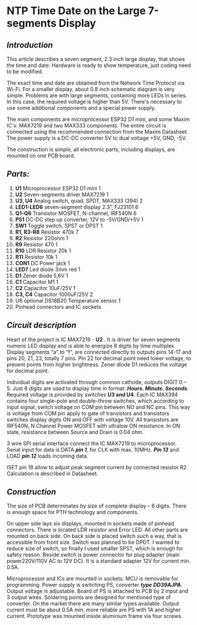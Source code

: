 # NTP Time Date on the Large 7-segments Display #


## _Introduction_ ##

This article describes a seven segment, 2.3 inch large display, that shows the time and date. Hardware is ready to show temperature, just coding need to be modified.

The exact time and date are obtained from the Network Time Protocol via Wi-Fi. 
For a smaller display, about 0.8 inch schematic diagram is very simple. 
Problems are with large segments, containing more LEDs in series. In this case, the required voltage is higher than 5V. There's  necessary to use some additional components and a special power supply.

The main components are microprocessor ESP32 D1 mini, and some Maxim IC's: MAX7219 and two MAX333 components. The entire circuit is connected using the recommended connection from the Maxim Datasheet. The power supply is a DC-DC converter 5V to dual voltage +5V, GND, -5V.

The construction is simple, all electronic parts, including displays, are mounted on one PCB board.

## _Parts:_ ##


1.	**U1**    Microprocessor ESP32 D1 mini			1
2.	**U2** Seven-segments driver MAX7219			1
3.	**U3, U4** Analog switch, quad, SPDT, MAX333 (394)	2
4.	**LED1-LED6** seven-segment display 2.3”, FJ23101	6
5.	**Q1-Q6** Transistor MOSFET, N-channel, IRF540N	6
6.	**PS1** DC-DC step up converter, 12V to -5V/GND/+5V	1
7.	**SW1** Toggle switch, SPST or DPST  			1  
8.	**R1, R3-R8** Resistor 470k           			7	
9.	**R2** Resistor 220ohm 		         		1
10.	**R9** Resistor 470					1
11.	**R10** LDR Resistor 20k				1
12.	**R11** Resistor 10k					1
13.	**CON1** DC Power jack 				1
14.	**LED7** Led diode 3mm red				1
15.	**D1** Zener diode 5,6V				1
16.	**C1** Capacitor M1					1
17.	**C2** Capacitor 10uF/25V				1
18.	**C3, C4** Capacitor 1000uF/25V			2
19.	U6 optional DS18B20 Temperature sensor		1
20.	Pinhead connectors and IC sockets


## _Circuit description_ ##

Heart of the project is IC MAX7219 - **U2** . It is driver for seven segments numeric LED display and is able to energize 8 digits by time multiplex. Display segments “a” to “f”, are connected directly to outputs pins 14-17 and pins 20, 21, 23, totally 7 pins. Pin 22 for decimal point need lower voltage, to prevent points from higher brightness. Zener diode D1 reduces the voltage for decimal point. 

Individual digits are activated through common cathode, outputs DIGIT 0 – 5. Just 6 digits are used to display time in format:  **_Hours. Minute. Seconds_**. Required voltage is provided by switches **U3 and U4**. Each IC MAX394 contains four single-pole and double-throw switches, which according to input signal, switch voltage on COM pin between NO and NC pins. This way is voltage from COM pin apply to gate of transistors and transistors switches display digits ON and OFF with voltage 10V. All transistors are IRF540N, N Channel Power MOSFET with ultralow ON resistance. In ON state, resistance between Source and Drain is 0.04 ohm.


3 wire SPI serial interface connect the IC MAX7219 to microprocessor. Serial input for data is DATA **_pin 1_**, for CLK with max. 10MHz. **_Pin 13_** and LOAD **_pin 12_** loads incoming data.


ISET pin 18 allow to adjust peak segment current by connected resistor R2. Calculation is described in Datasheet.


## _Construction_ ##

The size of PCB determinates by size of complete display – 6 digits. There is enough space for PTH technology and components.

On upper side lays six displays, mounted in sockets made of pinhead connectors. There is located LDR resistor and Error LED. All other parts are mounted on back side.
On back side is placed switch such a way, that is accessible from front size. Switch was planned to be DPDT. I wanted to reduce size of switch, so finally I used smaller SPST, which is enough for safety reason.  Beside switch is power connector for plug adapter (main power220V/110V AC to 12V DC). It is a standard adapter 12V for current min. 0.5A.


Microprocessor and ICs are mounted in sockets. MCU is removable for programming. Power supply is switching PS, converter **_type DD39AJPA_**. Output voltage is adjustable. Board of PS is attached to PCB by 2 input and 3 output wires. Soldering points are designed for mentioned type of converter. On the market there are many similar types available. Output current must be about 0.5A min, more reliable are PS with 1A and higher current. 
Prototype was mounted inside aluminium frame via four screws.








